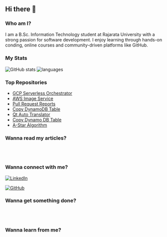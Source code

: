 ## Hi there 👋

### Who am I?
I am a B.Sc. Information Technology student at Rajarata University with a strong passion for software development. I enjoy learning through hands-on conding, online courses and community-driven platforms like GitHub.

### My Stats

<img align="center" src="https://github-readme-stats.vercel.app/api?username=rahalvidusha&show_icons=true&include_all_commits=true&theme=dracula" alt="GitHub stats" />
<img align="center" src="https://github-readme-stats.vercel.app/api/top-langs/?username=rahalvidusha&exclude_repo=gnomezgrave&layout=compact&theme=dracula" alt="languages"/>

### Top Repositories

- [GCP Serverless Orchestrator](https://github.com/rahalvidusha/gcp-serverless-orchestrator)
- [AWS Image Service](https://github.com/rahalvidusha/aws-s3-image-service)
- [Pull Request Reports](https://github.com/rahalvidusha/pull-request-reports)
- [Copy DynamoDB Table](https://github.com/rahalvidusha/copy-dynamodb-table)
- [Qt Auto Translator](https://github.com/rahalvidusha/qt-auto-translator)
- [Copy Dynamo DB Table](https://github.com/rahalvidusha/copy-dynamodb-table)
- [A-Star Algorithm](https://github.com/rahalvidusha/A-Star)

### Wanna read my articles?
<br><br>
<!--* <img src="https://rahal.rahalvidusha.com/assets/img/logo_profile.png" height="20"/>&nbsp; [Portfolio](https://rahal.rahalvidusha.com/)
* <img src="https://rahal.rahalvidusha.com/assets/img/pages/gnomezgrave.png" height="20"/>&nbsp; [Personal Blog](https://rahalvidusha.com/) -->

### Wanna connect with me?

<!--* <img src="https://rahal.rahalvidusha.com/assets/img/icons/g2.png" height="20"/>&nbsp; [Tech Reviews](https://www.youtube.com/channel/UC89djRyp6gJXtrrlPaZs0A)
* <img src="https://rahal.rahalvidusha.com/assets/img/icons/GamezGrave.png" height="20"/>&nbsp; [Gaming](https://www.youtube.com/channel/UCQ8ndICk3N72qp14Uw4oA)
* <img src="https://rahal.rahalvidusha.com/assets/img/icons/gnome-with-a-drone.png" height="20"/>&nbsp; [Drone](https://www.youtube.com/channel/UC0B9OBNnNdfUfgKt9U6g0J) -->
[![LinkedIn](https://img.shields.io/badge/in-0A66C2?style=for-the-badge&logo=linkedin&logoColor=white)](https://www.linkedin.com/in/rahal-bandara/)
<!--* <img src="https://rahal.rahalvidusha.com/assets/img/icons/stackoverflow.png" height="20"/>&nbsp; [Stack Overflow](https://stackoverflow.com/users/4350424/praneeth-peiris) -->
[![GitHub](https://img.shields.io/badge/-GitHub-181717?style=for-the-badge&logo=github&logoColor=white)](https://github.com/rahalvidusha)

### Wanna get something done?
<br><br>
<!--* <img src="https://rahal.rahalvidusha.com/assets/img/icons/fiverr.png" height="20"/>&nbsp; [Fiverr](https://www.fiverr.com/users/rahalvidusha) -->

### Wanna learn from me?
<br><br>
<!--* <img src="https://rahal.rahalvidusha.com/assets/img/icons/udemy.png" height="20"/>&nbsp; [Udemy](https://www.udemy.com/user/rahal-peiris/) -->

<!--
**rahalvidusha/rahalvidusha** is a ✨ _special_ ✨ repository because its `README.md` (this file) appears on your GitHub profile.

Here are some ideas to get you started:

- 🔭 I’m currently working on ...
- 🌱 I’m currently learning ...
- 👯 I’m looking to collaborate on ...
- 🤔 I’m looking for help with ...
- 💬 Ask me about ...
- 📫 How to reach me: ...
- 😄 Pronouns: ...
- ⚡ Fun fact: ...
-->
